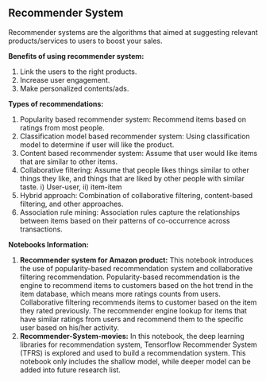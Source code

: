 ## Recommender System

Recommender systems are the algorithms that aimed at suggesting relevant products/services to users to boost your sales.

**Benefits of using recommender system:**
1. Link the users to the right products.
2. Increase user engagement.
3. Make personalized contents/ads.

**Types of recommendations:**
1. Popularity based recommender system: Recommend items based on ratings from most people.
2. Classification model based recommender system: Using classification model to determine if user will like the product.
3. Content based recommender system: Assume that user would like items that are similar to other items.  
4. Collaborative filtering: Assume that people likes things similar to other things they like, and things that are liked by other people with similar taste. i) User-user, ii) item-item
5. Hybrid approach: Combination of collaborative filtering, content-based filtering, and other approaches.
6. Association rule mining: Association rules capture the relationships between items based on their patterns of co-occurrence across transactions.

**Notebooks Information:**
1. **Recommender system for Amazon product:** This notebook introduces the use of popularity-based recommendation system and collaborative filtering recommendation. Popularity-based recommendation is the engine to recommend items to customers based on the hot trend in the item database, which means more ratings counts from users. Collaborative filtering recommends items to customer based on the item they rated previously. The recommender engine lookup for items that have similar ratings from users and recommend them to the specific user based on his/her activity.
2. **Recommender-System-movies:** In this notebook, the deep learning libraries for recommendation system, Tensorflow Recommender System (TFRS) is explored and used to build a recommendation system. This notebook only includes the shallow model, while deeper model can be added into future research list.
